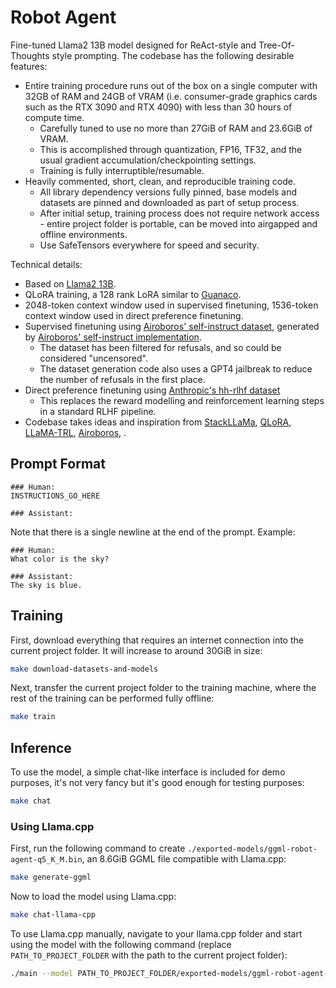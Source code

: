 Robot Agent
===========

Fine-tuned Llama2 13B model designed for ReAct-style and Tree-Of-Thoughts style prompting. The codebase has the following desirable features:

* Entire training procedure runs out of the box on a single computer with 32GB of RAM and 24GB of VRAM (i.e. consumer-grade graphics cards such as the RTX 3090 and RTX 4090) with less than 30 hours of compute time.
    * Carefully tuned to use no more than 27GiB of RAM and 23.6GiB of VRAM.
    * This is accomplished through quantization, FP16, TF32, and the usual gradient accumulation/checkpointing settings.
    * Training is fully interruptible/resumable.
* Heavily commented, short, clean, and reproducible training code.
    * All library dependency versions fully pinned, base models and datasets are pinned and downloaded as part of setup process.
    * After initial setup, training process does not require network access - entire project folder is portable, can be moved into airgapped and offline environments.
    * Use SafeTensors everywhere for speed and security.

Technical details:

* Based on [Llama2 13B](https://huggingface.co/NousResearch/Llama-2-13b-hf).
* QLoRA training, a 128 rank LoRA similar to [Guanaco](https://github.com/artidoro/qlora/blob/cc488110b5ea23594a418daca7085000a9420625/qlora.py#L324).
* 2048-token context window used in supervised finetuning, 1536-token context window used in direct preference finetuning.
* Supervised finetuning using [Airoboros' self-instruct dataset](https://huggingface.co/datasets/jondurbin/airoboros-gpt4-1.4.1), generated by [Airoboros' self-instruct implementation](https://github.com/jondurbin/airoboros).
    * The dataset has been filtered for refusals, and so could be considered "uncensored".
    * The dataset generation code also uses a GPT4 jailbreak to reduce the number of refusals in the first place.
* Direct preference finetuning using [Anthropic's hh-rlhf dataset](https://huggingface.co/datasets/Anthropic/hh-rlhf)
    * This replaces the reward modelling and reinforcement learning steps in a standard RLHF pipeline.
* Codebase takes ideas and inspiration from [StackLLaMa](https://github.com/lvwerra/trl/tree/5c7bfbc8d9aeabee893290cc02121d7260636978/examples/research_projects/stack_llama/scripts), [QLoRA](https://github.com/artidoro/qlora), [LLaMA-TRL](https://github.com/jasonvanf/llama-trl), [Airoboros](https://github.com/jondurbin/airoboros), .

Prompt Format
-------------

```
### Human:
INSTRUCTIONS_GO_HERE

### Assistant:
```

Note that there is a single newline at the end of the prompt. Example:

```
### Human:
What color is the sky?

### Assistant:
The sky is blue.
```

Training
--------

First, download everything that requires an internet connection into the current project folder. It will increase to around 30GiB in size:

```sh
make download-datasets-and-models
```

Next, transfer the current project folder to the training machine, where the rest of the training can be performed fully offline:

```sh
make train
```

Inference
---------

To use the model, a simple chat-like interface is included for demo purposes, it's not very fancy but it's good enough for testing purposes:

```sh
make chat
```

### Using Llama.cpp

First, run the following command to create `./exported-models/ggml-robot-agent-q5_K_M.bin`, an 8.6GiB GGML file compatible with Llama.cpp:

```sh
make generate-ggml
```

Now to load the model using Llama.cpp:

```sh
make chat-llama-cpp
```

To use Llama.cpp manually, navigate to your llama.cpp folder and start using the model with the following command (replace `PATH_TO_PROJECT_FOLDER` with the path to the current project folder):

```sh
./main --model PATH_TO_PROJECT_FOLDER/exported-models/ggml-robot-agent-q5_K_M.bin --color --interactive --interactive-first --mirostat 2 --ctx-size 2048 --reverse-prompt $'\n\n### Human:\n' --prompt $'\n\n### Human:\n' --in-suffix $'\n### Assistant:\n'
```
